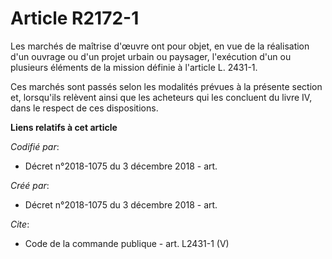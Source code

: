 # Article R2172-1

Les marchés de maîtrise d'œuvre ont pour objet, en vue de la réalisation d'un ouvrage ou d'un projet urbain ou paysager,
l'exécution d'un ou plusieurs éléments de la mission définie à l'article L. 2431-1. 

Ces marchés sont passés selon les modalités prévues à la présente section et, lorsqu'ils relèvent ainsi que les acheteurs qui
les concluent du livre IV, dans le respect de ces dispositions.

**Liens relatifs à cet article**

_Codifié par_:

  - Décret n°2018-1075 du 3 décembre 2018 - art.

_Créé par_:

  - Décret n°2018-1075 du 3 décembre 2018 - art.

_Cite_:

  - Code de la commande publique - art. L2431-1 (V)
